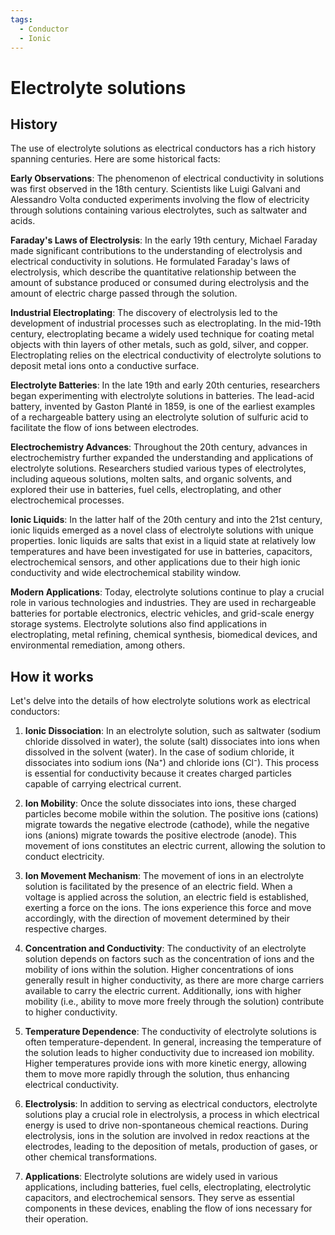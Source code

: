 ```yaml
---
tags:
  - Conductor
  - Ionic
---
```


# Electrolyte solutions

## History

The use of electrolyte solutions as electrical conductors has a rich history spanning centuries. Here are some historical facts:

**Early Observations**: The phenomenon of electrical conductivity in solutions was first observed in the 18th century. Scientists like Luigi Galvani and Alessandro Volta conducted experiments involving the flow of electricity through solutions containing various electrolytes, such as saltwater and acids.

**Faraday's Laws of Electrolysis**: In the early 19th century, Michael Faraday made significant contributions to the understanding of electrolysis and electrical conductivity in solutions. He formulated Faraday's laws of electrolysis, which describe the quantitative relationship between the amount of substance produced or consumed during electrolysis and the amount of electric charge passed through the solution.

**Industrial Electroplating**: The discovery of electrolysis led to the development of industrial processes such as electroplating. In the mid-19th century, electroplating became a widely used technique for coating metal objects with thin layers of other metals, such as gold, silver, and copper. Electroplating relies on the electrical conductivity of electrolyte solutions to deposit metal ions onto a conductive surface.

**Electrolyte Batteries**: In the late 19th and early 20th centuries, researchers began experimenting with electrolyte solutions in batteries. The lead-acid battery, invented by Gaston Planté in 1859, is one of the earliest examples of a rechargeable battery using an electrolyte solution of sulfuric acid to facilitate the flow of ions between electrodes.

**Electrochemistry Advances**: Throughout the 20th century, advances in electrochemistry further expanded the understanding and applications of electrolyte solutions. Researchers studied various types of electrolytes, including aqueous solutions, molten salts, and organic solvents, and explored their use in batteries, fuel cells, electroplating, and other electrochemical processes.

**Ionic Liquids**: In the latter half of the 20th century and into the 21st century, ionic liquids emerged as a novel class of electrolyte solutions with unique properties. Ionic liquids are salts that exist in a liquid state at relatively low temperatures and have been investigated for use in batteries, capacitors, electrochemical sensors, and other applications due to their high ionic conductivity and wide electrochemical stability window.

**Modern Applications**: Today, electrolyte solutions continue to play a crucial role in various technologies and industries. They are used in rechargeable batteries for portable electronics, electric vehicles, and grid-scale energy storage systems. Electrolyte solutions also find applications in electroplating, metal refining, chemical synthesis, biomedical devices, and environmental remediation, among others.

## How it works

Let's delve into the details of how electrolyte solutions work as electrical conductors:

1. **Ionic Dissociation**: In an electrolyte solution, such as saltwater (sodium chloride dissolved in water), the solute (salt) dissociates into ions when dissolved in the solvent (water). In the case of sodium chloride, it dissociates into sodium ions (Na⁺) and chloride ions (Cl⁻). This process is essential for conductivity because it creates charged particles capable of carrying electrical current.

2. **Ion Mobility**: Once the solute dissociates into ions, these charged particles become mobile within the solution. The positive ions (cations) migrate towards the negative electrode (cathode), while the negative ions (anions) migrate towards the positive electrode (anode). This movement of ions constitutes an electric current, allowing the solution to conduct electricity.

3. **Ion Movement Mechanism**: The movement of ions in an electrolyte solution is facilitated by the presence of an electric field. When a voltage is applied across the solution, an electric field is established, exerting a force on the ions. The ions experience this force and move accordingly, with the direction of movement determined by their respective charges.

4. **Concentration and Conductivity**: The conductivity of an electrolyte solution depends on factors such as the concentration of ions and the mobility of ions within the solution. Higher concentrations of ions generally result in higher conductivity, as there are more charge carriers available to carry the electric current. Additionally, ions with higher mobility (i.e., ability to move more freely through the solution) contribute to higher conductivity.

5. **Temperature Dependence**: The conductivity of electrolyte solutions is often temperature-dependent. In general, increasing the temperature of the solution leads to higher conductivity due to increased ion mobility. Higher temperatures provide ions with more kinetic energy, allowing them to move more rapidly through the solution, thus enhancing electrical conductivity.

6. **Electrolysis**: In addition to serving as electrical conductors, electrolyte solutions play a crucial role in electrolysis, a process in which electrical energy is used to drive non-spontaneous chemical reactions. During electrolysis, ions in the solution are involved in redox reactions at the electrodes, leading to the deposition of metals, production of gases, or other chemical transformations.

7. **Applications**: Electrolyte solutions are widely used in various applications, including batteries, fuel cells, electroplating, electrolytic capacitors, and electrochemical sensors. They serve as essential components in these devices, enabling the flow of ions necessary for their operation.

